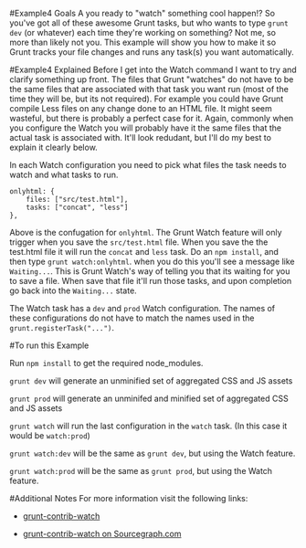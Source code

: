 #Example4 Goals
A you ready to "watch" something cool happen!? So you've got all of these awesome Grunt tasks, but who wants to type `grunt dev` (or whatever) each time they're working on something? Not me, so more than likely not you. This example will show you how to make it so Grunt tracks your file changes and runs any task(s) you want automatically.

#Example4 Explained
Before I get into the Watch command I want to try and clarify something up front. The files that Grunt "watches" do not have to be the same files that are associated with that task you want run (most of the time they will be, but its not required). For example you could have Grunt compile Less files on any change done to an HTML file. It might seem wasteful, but there is probably a perfect case for it. Again, commonly when you configure the Watch you will probably have it the same files that the actual task is associated with. It'll look redudant, but I'll do my best to explain it clearly below.

In each Watch configuration you need to pick what files the task needs to watch and what tasks to run.

	onlyhtml: {
		files: ["src/test.html"],
		tasks: ["concat", "less"]
	},

Above is the confugation for `onlyhtml`. The Grunt Watch feature will only trigger when you save the `src/test.html` file. When you save the the test.html file it will run the `concat` and `less` task. Do an `npm install`, and then type `grunt watch:onlyhtml`. when you do this you'll see a message like `Waiting...`. This is Grunt Watch's way of telling you that its waiting for you to save a file. When save that file it'll run those tasks, and upon completion go back into the `Waiting...` state.

The Watch task has a `dev` and `prod` Watch configuration. The names of these configurations do not have to match the names used in the `grunt.registerTask("...")`. 

#To run this Example

Run `npm install` to get the required node_modules.

`grunt dev` will generate an unminified set of aggregated CSS and JS assets

`grunt prod` will generate an unminifed and minified set of aggregated CSS and JS assets

`grunt watch` will run the last configuration in the `watch` task. (In this case it would be `watch:prod`)

`grunt watch:dev` will be the same as `grunt dev`, but using the Watch feature.

`grunt watch:prod` will be the same as `grunt prod`, but using the Watch feature.


#Additional Notes
For more information visit the following links:

* [grunt-contrib-watch](https://github.com/gruntjs/grunt-contrib-watch)

* [grunt-contrib-watch on Sourcegraph.com](http://sourcegraph.com/github.com/gruntjs/grunt-contrib-watch)